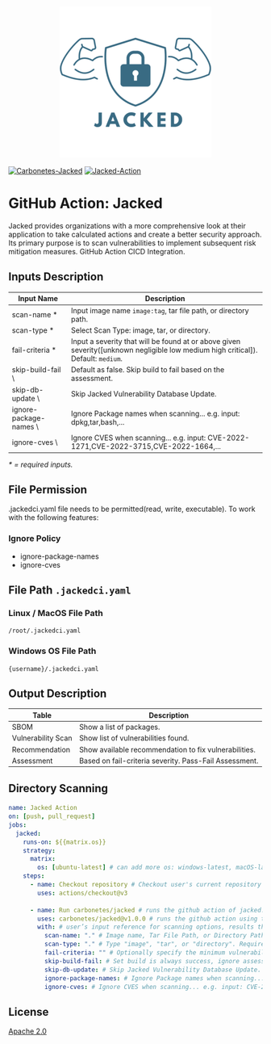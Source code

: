 
<p align="center">
<img src="assets/logo.png">
</p>

[![Carbonetes-Jacked](https://img.shields.io/badge/carbonetes-jacked-%232f7ea3)](https://github.com/carbonetes/jacked)
[![Jacked-Action](https://img.shields.io/badge/jacked-github--action--plugin-%232f7ea3)](https://github.com/marketplace/actions/jacked-scan)
# GitHub Action: Jacked


Jacked provides organizations with a more comprehensive look at their application to take calculated actions and create a better security approach. Its primary purpose is to scan vulnerabilities to implement subsequent risk mitigation measures. GitHub Action CICD Integration.

## Inputs Description

| Input Name                  | Description                                                  |
| --------------------------- | ------------------------------------------------------------ |
| scan-name \*                 | Input image name `image:tag`, tar file path, or directory path. |
| scan-type \*                 | Select Scan Type: image, tar, or directory. | 
| fail-criteria \*             | Input a severity that will be found at or above given severity([unknown negligible low medium high critical]). Default: `medium`. |
| skip-build-fail \            | Default as false. Skip build to fail based on the assessment. |
| skip-db-update \            | Skip Jacked Vulnerability Database Update. |
| ignore-package-names \            | Ignore Package names when scanning... e.g. input: dpkg,tar,bash,... |
| ignore-cves \            | Ignore CVES when scanning... e.g. input: CVE-2022-1271,CVE-2022-3715,CVE-2022-1664,... |

_\* = required inputs._

## File Permission
.jackedci.yaml file needs to be permitted(read, write, executable). To work with the following features:
### Ignore Policy
- ignore-package-names
- ignore-cves
## File Path `.jackedci.yaml`
### Linux / MacOS File Path
```
/root/.jackedci.yaml
```
### Windows OS File Path
```
{username}/.jackedci.yaml
```

## Output Description

| Table                        | Description                                                                                   |
| ---------------------------- | -------------------------------------------------------------------------------------------- |
| SBOM                         | Show a list of packages. |
| Vulnerability Scan           | Show list of vulnerabilities found. |
| Recommendation               | Show available recommendation to fix vulnerabilities. |
| Assessment                   | Based on fail-criteria severity. Pass-Fail Assessment. |

## Directory Scanning

```yaml
name: Jacked Action
on: [push, pull_request]
jobs:
  jacked:
    runs-on: ${{matrix.os}}
    strategy:
      matrix:
        os: [ubuntu-latest] # can add more os: windows-latest, macOS-latest
    steps:
      - name: Checkout repository # Checkout user's current repository
        uses: actions/checkout@v3

      - name: Run carbonetes/jacked # runs the github action of jacked.
        uses: carbonetes/jacked@v1.0.0 # runs the github action using this version.
        with: # user’s input reference for scanning options, results that jacked-action supported.
          scan-name: "." # Image name, Tar File Path, or Directory Path. Required*
          scan-type: "." # Type "image", "tar", or "directory". Required*
          fail-criteria: "" # Optionally specify the minimum vulnerability severity to trigger an "error".  Valid choices are "negligible", "low", "medium", "high" and "critical". Required*
          skip-build-fail: # Set build is always success, ignore assessment result.
          skip-db-update: # Skip Jacked Vulnerability Database Update.
          ignore-package-names: # Ignore Package names when scanning... e.g. input: dpkg,tar,bash,...
          ignore-cves: # Ignore CVES when scanning... e.g. input: CVE-2022-1271,CVE-2022-3715,CVE-2022-1664,...
```

## License

[Apache 2.0](https://choosealicense.com/licenses/apache-2.0/)
